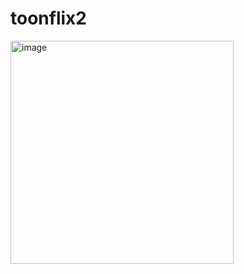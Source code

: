 # toonflix2

<img width="357" alt="image" src="https://user-images.githubusercontent.com/65380084/235691354-6121b0af-4af5-4551-a3b9-0358e56ffa20.png">
